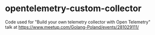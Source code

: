 # opentelemetry-custom-collector

Code used for "Build your own telemetry collector with Open Telemetry" talk at https://www.meetup.com/Golang-Poland/events/281029111/ 
